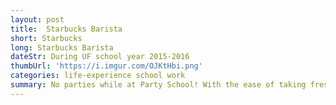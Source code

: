 ```yaml
---
layout: post
title:  Starbucks Barista
short: Starbucks
long: Starbucks Barista
dateStr: During UF school year 2015-2016
thumbUrl: 'https://i.imgur.com/OJKtHbi.png'
categories: life-experience school work
summary: No parties while at Party School! With the ease of taking freshmen classes, I filled my pare time working as a Barista at Library West. Good experience, picked up some skills making coffee and cool drinks.
---
```

